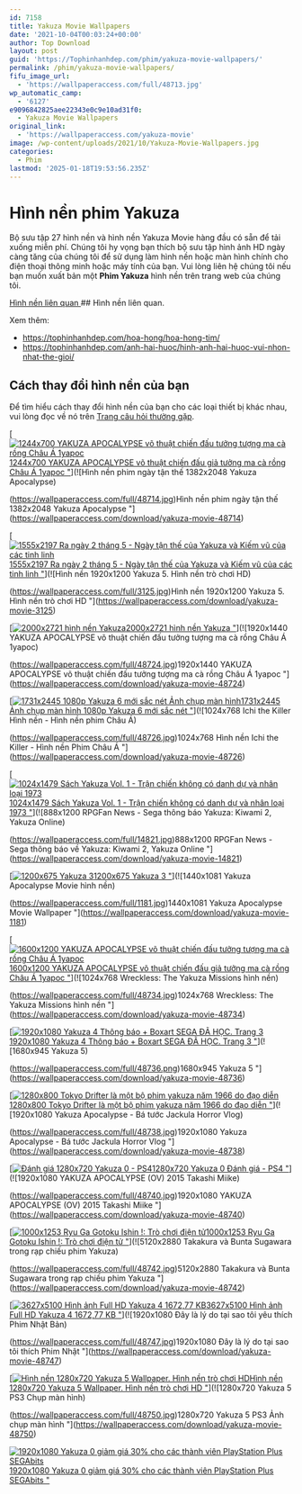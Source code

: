 ```yaml
---
id: 7158
title: Yakuza Movie Wallpapers
date: '2021-10-04T00:03:24+00:00'
author: Top Download
layout: post
guid: 'https://Tophinhanhdep.com/phim/yakuza-movie-wallpapers/'
permalink: /phim/yakuza-movie-wallpapers/
fifu_image_url:
  - 'https://wallpaperaccess.com/full/48713.jpg'
wp_automatic_camp:
  - '6127'
e9096842825aee22343e0c9e10ad31f0:
  - Yakuza Movie Wallpapers
original_link:
  - 'https://wallpaperaccess.com/yakuza-movie'
image: /wp-content/uploads/2021/10/Yakuza-Movie-Wallpapers.jpg
categories:
  - Phim
lastmod: '2025-01-18T19:53:56.235Z'
---
```

# Hình nền phim Yakuza

Bộ sưu tập 27 hình nền và hình nền Yakuza Movie hàng đầu có sẵn để tải xuống miễn phí. Chúng tôi hy vọng bạn thích bộ sưu tập hình ảnh HD ngày càng tăng của chúng tôi để sử dụng làm hình nền hoặc màn hình chính cho điện thoại thông minh hoặc máy tính của bạn. Vui lòng liên hệ chúng tôi nếu bạn muốn xuất bản một **Phim Yakuza** hình nền trên trang web của chúng tôi.

[Hình nền liên quan ](#related) ## Hình nền liên quan.

   
 Xem thêm:

   
- <https://tophinhanhdep.com/hoa-hong/hoa-hong-tim/>
- <https://tophinhanhdep.com/anh-hai-huoc/hinh-anh-hai-huoc-vui-nhon-nhat-the-gioi/>

## Cách thay đổi hình nền của bạn

Để tìm hiểu cách thay đổi hình nền của bạn cho các loại thiết bị khác nhau, vui lòng đọc về nó trên [Trang câu hỏi thường gặp](https://tophinhanhdep.com/faq/).

  
[[![1244x700 YAKUZA APOCALYPSE võ thuật chiến đấu tưởng tượng ma cà rồng Châu Á 1yapoc](https://wallpaperaccess.com/full/48713.jpg)1244x700 YAKUZA APOCALYPSE võ thuật chiến đấu giả tưởng ma cà rồng Châu Á 1yapoc "](https://wallpaperaccess.com/download/yakuza-movie-48713)](![Hình nền phim ngày tận thế 1382x2048 Yakuza Apocalypse)

(https://wallpaperaccess.com/full/48714.jpg)Hình nền phim ngày tận thế 1382x2048 Yakuza Apocalypse "](https://wallpaperaccess.com/download/yakuza-movie-48714)

[[![1555x2197 Ra ngày 2 tháng 5 - Ngày tận thế của Yakuza và Kiếm vũ của các tinh linh](https://wallpaperaccess.com/full/48721.jpg)1555x2197 Ra ngày 2 tháng 5 - Ngày tận thế của Yakuza và Kiếm vũ của các tinh linh "](https://wallpaperaccess.com/download/yakuza-movie-48721)](![Hình nền 1920x1200 Yakuza 5.  Hình nền trò chơi HD)

(https://wallpaperaccess.com/full/3125.jpg)Hình nền 1920x1200 Yakuza 5. Hình nền trò chơi HD "](https://wallpaperaccess.com/download/yakuza-movie-3125)

[[![2000x2721 hình nền Yakuza](https://wallpaperaccess.com/full/45148.jpg)2000x2721 hình nền Yakuza "](https://wallpaperaccess.com/download/yakuza-movie-45148)](![1920x1440 YAKUZA APOCALYPSE võ thuật chiến đấu tưởng tượng ma cà rồng Châu Á 1yapoc)

(https://wallpaperaccess.com/full/48724.jpg)1920x1440 YAKUZA APOCALYPSE võ thuật chiến đấu tưởng tượng ma cà rồng Châu Á 1yapoc "](https://wallpaperaccess.com/download/yakuza-movie-48724)

[[![1731x2445 1080p Yakuza 6 mới sắc nét Ảnh chụp màn hình](https://wallpaperaccess.com/full/48725.jpg)1731x2445 Ảnh chụp màn hình 1080p Yakuza 6 mới sắc nét "](https://wallpaperaccess.com/download/yakuza-movie-48725)](![1024x768 Ichi the Killer Hình nền - Hình nền phim Châu Á)

(https://wallpaperaccess.com/full/48726.jpg)1024x768 Hình nền Ichi the Killer - Hình nền Phim Châu Á "](https://wallpaperaccess.com/download/yakuza-movie-48726)

[[![1024x1479 Sách Yakuza Vol.  1 - Trận chiến không có danh dự và nhân loại 1973](https://wallpaperaccess.com/full/48727.jpg)1024x1479 Sách Yakuza Vol. 1 - Trận chiến không có danh dự và nhân loại 1973 "](https://wallpaperaccess.com/download/yakuza-movie-48727)](![888x1200 RPGFan News - Sega thông báo Yakuza: Kiwami 2, Yakuza Online)

(https://wallpaperaccess.com/full/14821.jpg)888x1200 RPGFan News - Sega thông báo về Yakuza: Kiwami 2, Yakuza Online "](https://wallpaperaccess.com/download/yakuza-movie-14821)

[[![1200x675 Yakuza 3](https://wallpaperaccess.com/full/48731.jpg)1200x675 Yakuza 3 "](https://wallpaperaccess.com/download/yakuza-movie-48731)](![1440x1081 Yakuza Apocalypse Movie hình nền)

(https://wallpaperaccess.com/full/1181.jpg)1440x1081 Yakuza Apocalypse Movie Wallpaper "](https://wallpaperaccess.com/download/yakuza-movie-1181)

[[![1600x1200 YAKUZA APOCALYPSE võ thuật chiến đấu tưởng tượng ma cà rồng Châu Á 1yapoc](https://wallpaperaccess.com/full/48733.jpg)1600x1200 YAKUZA APOCALYPSE võ thuật chiến đấu giả tưởng ma cà rồng Châu Á 1yapoc "](https://wallpaperaccess.com/download/yakuza-movie-48733)](![1024x768 Wreckless: The Yakuza Missions hình nền)

(https://wallpaperaccess.com/full/48734.jpg)1024x768 Wreckless: The Yakuza Missions hình nền "](https://wallpaperaccess.com/download/yakuza-movie-48734)

[[![1920x1080 Yakuza 4 Thông báo + Boxart SEGA ĐÃ HỌC.  Trang 3](https://wallpaperaccess.com/full/45198.jpg)1920x1080 Yakuza 4 Thông báo + Boxart SEGA ĐÃ HỌC. Trang 3 "](https://wallpaperaccess.com/download/yakuza-movie-45198)](![1680x945 Yakuza 5)

(https://wallpaperaccess.com/full/48736.png)1680x945 Yakuza 5 "](https://wallpaperaccess.com/download/yakuza-movie-48736)

[[![1280x800 Tokyo Drifter là một bộ phim yakuza năm 1966 do đạo diễn](https://wallpaperaccess.com/full/48737.jpg)1280x800 Tokyo Drifter là một bộ phim yakuza năm 1966 do đạo diễn "](https://wallpaperaccess.com/download/yakuza-movie-48737)](![1920x1080 Yakuza Apocalypse - Bá tước Jackula Horror Vlog)

(https://wallpaperaccess.com/full/48738.jpg)1920x1080 Yakuza Apocalypse - Bá tước Jackula Horror Vlog "](https://wallpaperaccess.com/download/yakuza-movie-48738)

[[![Đánh giá 1280x720 Yakuza 0 - PS4](https://wallpaperaccess.com/full/48739.jpg)1280x720 Yakuza 0 Đánh giá - PS4 "](https://wallpaperaccess.com/download/yakuza-movie-48739)](![1920x1080 YAKUZA APOCALYPSE (OV) 2015 Takashi Miike)

(https://wallpaperaccess.com/full/48740.jpg)1920x1080 YAKUZA APOCALYPSE (OV) 2015 Takashi Miike "](https://wallpaperaccess.com/download/yakuza-movie-48740)

[[![1000x1253 Ryu Ga Gotoku Ishin !: Trò chơi điện tử](https://wallpaperaccess.com/full/48741.jpg)1000x1253 Ryu Ga Gotoku Ishin !: Trò chơi điện tử "](https://wallpaperaccess.com/download/yakuza-movie-48741)](![5120x2880 Takakura và Bunta Sugawara trong rạp chiếu phim Yakuza)

(https://wallpaperaccess.com/full/48742.jpg)5120x2880 Takakura và Bunta Sugawara trong rạp chiếu phim Yakuza "](https://wallpaperaccess.com/download/yakuza-movie-48742)

[[![3627x5100 Hình ảnh Full HD Yakuza 4 1672,77 KB](https://wallpaperaccess.com/full/44676.jpg)3627x5100 Hình ảnh Full HD Yakuza 4 1672,77 KB "](https://wallpaperaccess.com/download/yakuza-movie-44676)](![1920x1080 Đây là lý do tại sao tôi yêu thích Phim Nhật Bản)

(https://wallpaperaccess.com/full/48747.jpg)1920x1080 Đây là lý do tại sao tôi thích Phim Nhật "](https://wallpaperaccess.com/download/yakuza-movie-48747)

[[![Hình nền 1280x720 Yakuza 5 Wallpaper.  Hình nền trò chơi HD](https://wallpaperaccess.com/full/25138.jpg)Hình nền 1280x720 Yakuza 5 Wallpaper. Hình nền trò chơi HD "](https://wallpaperaccess.com/download/yakuza-movie-25138)](![1280x720 Yakuza 5 PS3 Chụp màn hình)

(https://wallpaperaccess.com/full/48750.jpg)1280x720 Yakuza 5 PS3 Ảnh chụp màn hình "](https://wallpaperaccess.com/download/yakuza-movie-48750)

[![1920x1080 Yakuza 0 giảm giá 30% cho các thành viên PlayStation Plus SEGAbits](https://wallpaperaccess.com/full/48751.png) 1920x1080 Yakuza 0 giảm giá 30% cho các thành viên PlayStation Plus SEGAbits "](https://wallpaperaccess.com/download/yakuza-movie-48751)
